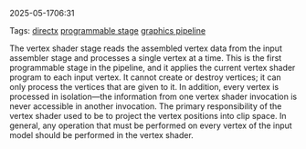 
2025-05-1706:31

Tags: [directx](directx.md) [programmable stage](programmable%20stage.md) [graphics pipeline](graphics%20pipeline.md)


The vertex shader stage reads the assembled vertex data from the input assembler
stage and processes a single vertex at a time. This is the first programmable stage in the pipeline, and it applies the current vertex shader program to each input vertex. It cannot create or destroy vertices; it can only process the vertices that are given to it. In addition, every vertex is processed in isolation—the information from one vertex shader invocation is never accessible in another invocation. The primary responsibility of the vertex shader used to be to project the vertex positions into clip space. In general, any operation that must be performed on every vertex of the input model should be performed in the vertex shader.